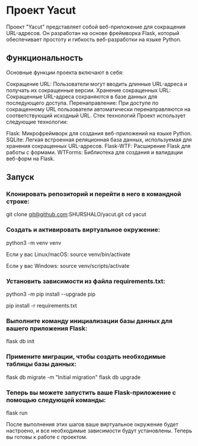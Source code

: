 # Проект Yacut
Проект "Yacut" представляет собой веб-приложение для сокращения URL-адресов. Он разработан на основе фреймворка Flask, который обеспечивает простоту и гибкость веб-разработки на языке Python.

## Функциональность
Основные функции проекта включают в себя:

Сокращение URL: Пользователи могут вводить длинные URL-адреса и получать их сокращенные версии.
Хранение сокращенных URL: Сокращенные URL-адреса сохраняются в базе данных для последующего доступа.
Перенаправление: При доступе по сокращенному URL пользователи автоматически перенаправляются на соответствующий исходный URL.
Стек технологий
Проект использует следующие технологии:

Flask: Микрофреймворк для создания веб-приложений на языке Python.
SQLite: Легкая встроенная реляционная база данных, используемая для хранения сокращенных URL-адресов.
Flask-WTF: Расширение Flask для работы с формами.
WTForms: Библиотека для создания и валидации веб-форм на Flask.

## Запуск
### Клонировать репозиторий и перейти в него в командной строке:

git clone git@github.com:SHURSHALO/yacut.git
cd yacut

### Создать и активировать виртуальное окружение:

python3 -m venv venv

Если у вас Linux/macOS:
source venv/bin/activate

Если у вас Windows:
source venv/scripts/activate

### Установить зависимости из файла requirements.txt:

python3 -m pip install --upgrade pip

pip install -r requirements.txt

### Выполните команду инициализации базы данных для вашего приложения Flask:

flask db init

### Примените миграции, чтобы создать необходимые таблицы базы данных:

flask db migrate -m "Initial migration"
flask db upgrade

### Теперь вы можете запустить ваше Flask-приложение с помощью следующей команды:

flask run

После выполнения этих шагов ваше виртуальное окружение будет настроено, и все необходимые зависимости будут установлены. Теперь вы готовы к работе с проектом.

